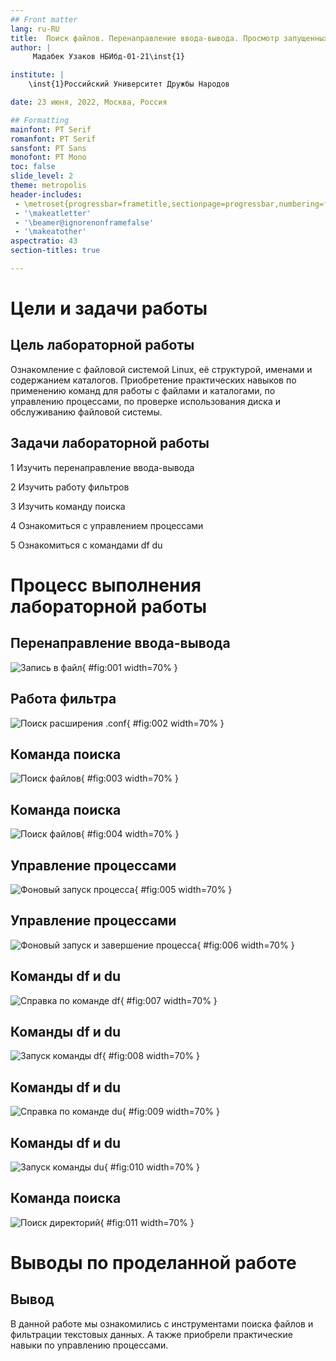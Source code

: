 ```yaml
---
## Front matter
lang: ru-RU
title:  Поиск файлов. Перенаправление ввода-вывода. Просмотр запущенных процессов
author: |
	 Мадабек Узаков НБИбд-01-21\inst{1}

institute: |
	\inst{1}Российский Университет Дружбы Народов

date: 23 июня, 2022, Москва, Россия

## Formatting
mainfont: PT Serif
romanfont: PT Serif
sansfont: PT Sans
monofont: PT Mono
toc: false
slide_level: 2
theme: metropolis
header-includes: 
 - \metroset{progressbar=frametitle,sectionpage=progressbar,numbering=fraction}
 - '\makeatletter'
 - '\beamer@ignorenonframefalse'
 - '\makeatother'
aspectratio: 43
section-titles: true

---
```


# Цели и задачи работы

## Цель лабораторной работы

Ознакомление с файловой системой Linux, её структурой, именами и содержанием каталогов. Приобретение практических навыков по применению команд для работы с файлами и каталогами, по управлению процессами, по проверке использования диска и обслуживанию файловой системы.

## Задачи лабораторной работы

1 Изучить перенаправление ввода-вывода

2 Изучить работу фильтров

3 Изучить команду поиска

4 Ознакомиться с управлением процессами

5 Ознакомиться с командами df du

# Процесс выполнения лабораторной работы

## Перенаправление ввода-вывода

![Запись в файл](image/01.png){ #fig:001 width=70% }

## Работа фильтра

![Поиск расширения .conf](image/02.png){ #fig:002 width=70% }

## Команда поиска

![Поиск файлов](image/03.png){ #fig:003 width=70% }

## Команда поиска

![Поиск файлов](image/04.png){ #fig:004 width=70% }

## Управление процессами

![Фоновый запуск процесса](image/05.png){ #fig:005 width=70% }

## Управление процессами

![Фоновый запуск и завершение процесса](image/06.png){ #fig:006 width=70% }

## Команды df и du

![Справка по команде df](image/07.png){ #fig:007 width=70% }

## Команды df и du

![Запуск команды df](image/08.png){ #fig:008 width=70% }

## Команды df и du

![Справка по команде du](image/09.png){ #fig:009 width=70% }

## Команды df и du

![Запуск команды du](image/10.png){ #fig:010 width=70% }

## Команда поиска

![Поиск директорий](image/11.png){ #fig:011 width=70% }

# Выводы по проделанной работе

## Вывод

В данной работе мы ознакомились с инструментами поиска файлов и фильтрации текстовых данных. А также приобрели практические навыки по управлению процессами. 
